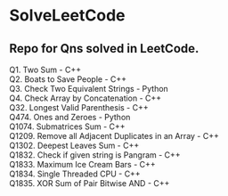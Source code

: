 # SolveLeetCode
## Repo for Qns solved in LeetCode.
Q1. Two Sum - C++ <br>
Q2. Boats to Save People - C++ <br>
Q3. Check Two Equivalent Strings - Python <br>
Q4. Check Array by Concatenation - C++ <br>
Q32. Longest Valid Parenthesis - C++ <br>
Q474. Ones and Zeroes - Python <br>
Q1074. Submatrices Sum - C++ <br>
Q1209. Remove all Adjacent Duplicates in an Array - C++ <br>
Q1302. Deepest Leaves Sum - C++ <br>
Q1832. Check if given string is Pangram - C++ <br>
Q1833. Maximum Ice Cream Bars - C++ <br> 
Q1834. Single Threaded CPU - C++ <br>
Q1835. XOR Sum of Pair Bitwise AND - C++ <br>